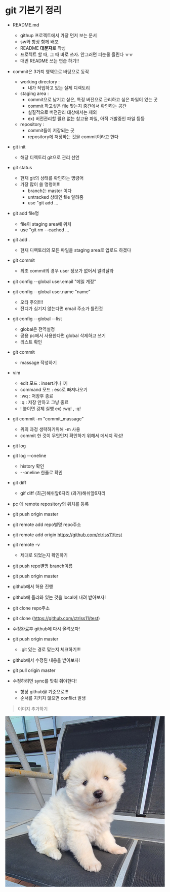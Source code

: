 # git 기본기 정리

* README.md
  * githup 프로젝트에서 가장 먼저 보는 문서
  * sw와 항상 함께 배포
  * README **대문자**로 작성
  * 프로젝트 할 때, 그 때 바로 쓰자. 안그러면 피눈물 흘린다 ㅠㅠ
  * 매번 README 쓰는 연습 하기!! 


* commit은 3가지 영역으로 바탕으로 동작
  * working directory : 
    * 내가 작업하고 있는 실제 디렉토리
  * staging area : 
    * commit으로 남기고 싶은, 특정 버전으로 관리하고 싶은 파일이 있는 곳
    * commit 하고싶은 file 맞는지 중간에서 확인하는 공간
    * 실질적으로 버전관리 대상에서는 제외
    * ex) 버전관리할 필요 없는 참고용 파일, 아직 개발중인 파일 등등
  * repository : 
    * commit들이 저장되는 곳
    * repository에 저장하는 것을 commit이라고 한다


* git init
  * 해당 디렉토리 git으로 관리 선언

* git status
  * 현재 git의 상태를 확인하는 명령어
  * 가장 많이 쓸 명령어!!!
    * branch는 master 이다
    * untracked 상태인 file 알려줌
    * use "git add ... 

* git add file명
    * file이 staging area에 위치
    * use "git rm --cached ...

* git add .
  * 현재 디렉토리의 모든 파일을 staging area로 업로드 하겠다

* git commit
  * 최초 commit의 경우 user 정보가 없어서 알려달라
* git config --global user.email "메일 계정"
* git config --global user.name "name"
  * 오타 주의!!!!
  * 잔디가 심기지 않는다면 email 주소가 틀린것

* git config --global --list
  * global은 전역설정
  * 공용 pc에서 사용한다면 global 삭제하고 쓰기
  * 리스트 확인

* git commit
  * massage 작성하기

* vim
  * edit 모드 : insert키나 i키
  * command 모드 : esc로 빠져나오기
  * :wq     : 저장후 종료
  * :q      : 저장 안하고 그냥 종료
  * ! 붙이면 강제 실행 ex) :wq! , :q!

* git commit -m "commit_massage"
  * 위의 과정 생략하기위해 -m 사용
  * commit 한 것이 무엇인지 확인하기 위해서 메세지 작성!

* git log
* git log --oneline
  * history 확인
  * --oneline 한줄로 확인

* git diff
  * gif diff (최근)해쉬앞6자리 (과거)해쉬앞6자리

* pc 에 remote repository의 위치를 등록
* git push origin master
    
* git remote add repo별명 repo주소
* git remote add origin https://github.com/ctrlss11/test

* git remote -v
  * 제대로 되었는지 확인하기

* git push repo별명 branch이름
* git push origin master

* github에서 허용 진행

* github에 올라와 있는 것을 local에 내려 받아보자!
* git clone repo주소
* git clone (https://github.com/ctrlss11/test)

* 수정완료후 github에 다시 올려보자!
* git push origin master
  * .git 있는 경로 맞는지 체크하기!!!


* github에서 수정된 내용을 받아보자!
* git pull origin master


* 수정하려면 sync를 맞춰 줘야한다!
  * 항상 github을 기준으로!!!
  * 순서를 지키지 않으면 conflict 발생


>이미지 추가하기

![그림!](./img/%EC%8B%9C%EA%B3%A0%EB%A5%B4%EC%9E%90%EB%B8%8C%EC%A2%85.jpg)